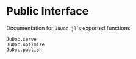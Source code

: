 # Public Interface

Documentation for `JuDoc.jl`'s exported functions

```@docs
JuDoc.serve
JuDoc.optimize
JuDoc.publish
```

